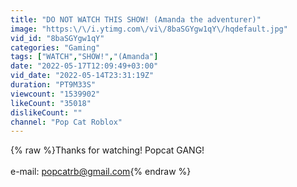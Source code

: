 ```yaml
---
title: "DO NOT WATCH THIS SHOW! (Amanda the adventurer)"
image: "https:\/\/i.ytimg.com\/vi\/8baSGYgw1qY\/hqdefault.jpg"
vid_id: "8baSGYgw1qY"
categories: "Gaming"
tags: ["WATCH","SHOW!","(Amanda"]
date: "2022-05-17T12:09:49+03:00"
vid_date: "2022-05-14T23:31:19Z"
duration: "PT9M33S"
viewcount: "1539902"
likeCount: "35018"
dislikeCount: ""
channel: "Pop Cat Roblox"
---
```

{% raw %}Thanks for watching! Popcat GANG!<br /><br />e-mail: popcatrb@gmail.com{% endraw %}
